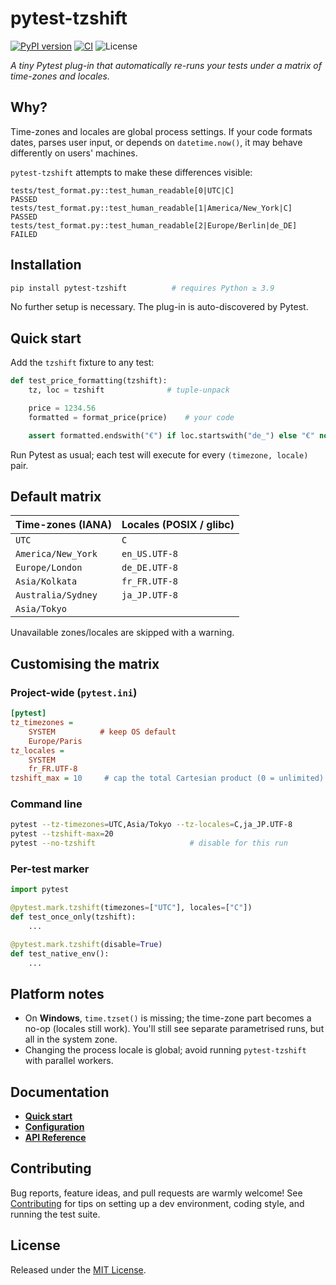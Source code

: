 # pytest-tzshift

[![PyPI version](https://img.shields.io/pypi/v/pytest-tzshift.svg)](https://pypi.org/project/pytest-tzshift/)
[![CI](https://github.com/spedr/pytest-tzshift/actions/workflows/CI.yml/badge.svg)](https://github.com/spedr/pytest-tzshift/actions/workflows/CI.yml)
![License](https://img.shields.io/badge/license-MIT-blue.svg)

*A tiny Pytest plug-in that automatically re-runs your tests under a matrix of time-zones and locales.*


## Why?

Time-zones and locales are global process settings.
If your code formats dates, parses user input, or depends on `datetime.now()`, it may behave differently on users' machines.

`pytest-tzshift` attempts to make these differences visible:

```text
tests/test_format.py::test_human_readable[0|UTC|C]                  PASSED
tests/test_format.py::test_human_readable[1|America/New_York|C]     PASSED
tests/test_format.py::test_human_readable[2|Europe/Berlin|de_DE]    FAILED
```


## Installation

```bash
pip install pytest-tzshift          # requires Python ≥ 3.9
```

No further setup is necessary. The plug-in is auto-discovered by Pytest.


## Quick start

Add the `tzshift` fixture to any test:

```python
def test_price_formatting(tzshift):
    tz, loc = tzshift              # tuple-unpack

    price = 1234.56
    formatted = format_price(price)    # your code

    assert formatted.endswith("€") if loc.startswith("de_") else "€" not in formatted
```

Run Pytest as usual; each test will execute for every `(timezone, locale)` pair.


## Default matrix

| Time-zones (IANA)  | Locales (POSIX / glibc) |
| ------------------ | ----------------------- |
| `UTC`              | `C`                     |
| `America/New_York` | `en_US.UTF-8`           |
| `Europe/London`    | `de_DE.UTF-8`           |
| `Asia/Kolkata`     | `fr_FR.UTF-8`           |
| `Australia/Sydney` | `ja_JP.UTF-8`           |
| `Asia/Tokyo`       |                         |

Unavailable zones/locales are skipped with a warning.


## Customising the matrix

### Project-wide (`pytest.ini`)

```ini
[pytest]
tz_timezones =
    SYSTEM          # keep OS default
    Europe/Paris
tz_locales =
    SYSTEM
    fr_FR.UTF-8
tzshift_max = 10     # cap the total Cartesian product (0 = unlimited)
```

### Command line

```bash
pytest --tz-timezones=UTC,Asia/Tokyo --tz-locales=C,ja_JP.UTF-8
pytest --tzshift-max=20
pytest --no-tzshift                     # disable for this run
```

### Per-test marker

```python
import pytest

@pytest.mark.tzshift(timezones=["UTC"], locales=["C"])
def test_once_only(tzshift):
    ...

@pytest.mark.tzshift(disable=True)
def test_native_env():
    ...
```


## Platform notes

* On **Windows**, `time.tzset()` is missing; the time-zone part becomes a no-op (locales still work).
  You'll still see separate parametrised runs, but all in the system zone.
* Changing the process locale is global; avoid running `pytest-tzshift` with parallel workers.


## Documentation

* [**Quick start**](https://pytest-tzshift.readthedocs.io/en/latest/usage/quickstart/)
* [**Configuration**](https://pytest-tzshift.readthedocs.org/en/latest/usage/configuration/)
* [**API Reference**](https://pytest-tzshift.readthedocs.org/en/latest/reference/api/)


## Contributing

Bug reports, feature ideas, and pull requests are warmly welcome!
See [Contributing](docs/contributing.md) for tips on setting up a dev environment, coding style, and running the test suite.


## License

Released under the [MIT License](docs/license.md).
